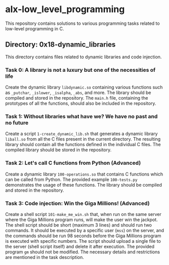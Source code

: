<!DOCTYPE html>
<html>
<head>
  <title>  </title>
</head>
<body>
  <h1>alx-low_level_programming</h1>
  <p>This repository contains solutions to various programming tasks related to low-level programming in C.</p>
  <h2>Directory: 0x18-dynamic_libraries</h2>
  <p>This directory contains files related to dynamic libraries and code injection.</p>
  <h3>Task 0: A library is not a luxury but one of the necessities of life</h3>
  <p>Create the dynamic library <code>libdynamic.so</code> containing various functions such as <code>_putchar</code>, <code>_islower</code>, <code>_isalpha</code>, <code>_abs</code>, and more. The library should be compiled and stored in the repository. The <code>main.h</code> file, containing the prototypes of all the functions, should also be included in the repository.</p>
  <h3>Task 1: Without libraries what have we? We have no past and no future</h3>
  <p>Create a script <code>1-create_dynamic_lib.sh</code> that generates a dynamic library <code>liball.so</code> from all the C files present in the current directory. The resulting library should contain all the functions defined in the individual C files. The compiled library should be stored in the repository.</p>
  <h3>Task 2: Let's call C functions from Python (Advanced)</h3>
  <p>Create a dynamic library <code>100-operations.so</code> that contains C functions which can be called from Python. The provided example <code>100-tests.py</code> demonstrates the usage of these functions. The library should be compiled and stored in the repository.</p>
  <h3>Task 3: Code injection: Win the Giga Millions! (Advanced)</h3>
  <p>Create a shell script <code>101-make_me_win.sh</code> that, when run on the same server where the Giga Millions program runs, will make the user win the jackpot. The shell script should be short (maximum 3 lines) and should run two commands. It should be executed by a specific user (<code>mss</code>) on the server, and the commands should be run 98 seconds before the Giga Millions program is executed with specific numbers. The script should upload a single file to the server (shell script itself) and delete it after execution. The provided program <code>gm</code> should not be modified. The necessary details and restrictions are mentioned in the task description.</p>
</body>
</html>






